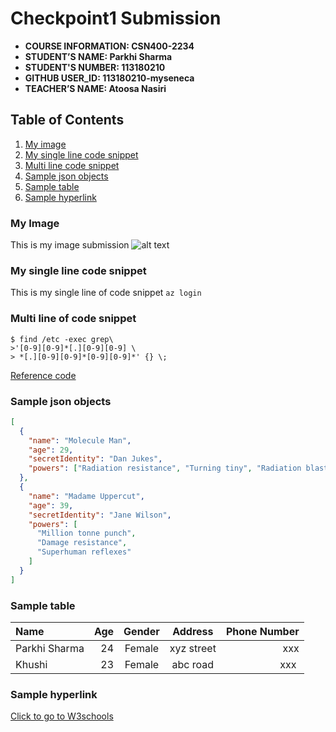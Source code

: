 # Checkpoint1 Submission

- **COURSE INFORMATION: CSN400-2234**
- **STUDENT’S NAME: Parkhi Sharma**
- **STUDENT'S NUMBER: 113180210**
- **GITHUB USER_ID: 113180210-myseneca** 
- **TEACHER’S NAME: Atoosa Nasiri**

## Table of Contents
1. [My image](#my-image)
2. [My single line code snippet](#my-single-line-code-snippet)
3. [Multi line code snippet](#multi-line-of-code-snippet)
4. [Sample json objects](#sample-json-objects)
5. [Sample table](#sample-table)
6. [Sample hyperlink](#sample-hyperlink)

### My Image
This is my image submission
![alt text](https://github.com/113180210-myseneca/CSN400-Capstone/assets/133024891/396f3aa1-fdc5-4a16-a672-060196732277)

### My single line code snippet
This is my single line of code snippet `az login`

### Multi line of code snippet
```
$ find /etc -exec grep\
>'[0-9][0-9]*[.][0-9][0-9] \
> *[.][0-9][0-9]*[0-9][0-9]*' {} \;
```
[Reference code](https://www.baeldung.com/linux/run-multi-line-shell-code)

### Sample json objects
```JSON
[
  {
    "name": "Molecule Man",
    "age": 29,
    "secretIdentity": "Dan Jukes",
    "powers": ["Radiation resistance", "Turning tiny", "Radiation blast"]
  },
  {
    "name": "Madame Uppercut",
    "age": 39,
    "secretIdentity": "Jane Wilson",
    "powers": [
      "Million tonne punch",
      "Damage resistance",
      "Superhuman reflexes"
    ]
  }
]
```

### Sample table

| Name       | Age | Gender | Address       | Phone Number |
| :--------- | ---:| :-----:| :------------:| -----------: |
| Parkhi Sharma | 24  | Female   | xyz street   | xxx |
| Khushi | 23  | Female   | abc road  | xxx |

### Sample hyperlink
[Click to go to W3schools](https://www.w3schools.com/)
